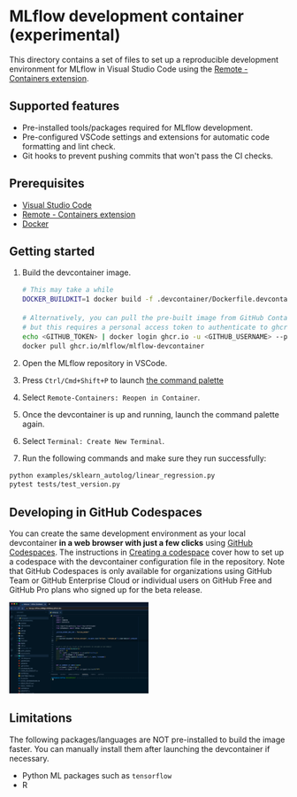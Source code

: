 # MLflow development container (experimental)

This directory contains a set of files to set up a reproducible development environment for MLflow in Visual Studio Code using the [Remote - Containers extension](https://marketplace.visualstudio.com/items?itemName=ms-vscode-remote.remote-containers).

## Supported features

- Pre-installed tools/packages required for MLflow development.
- Pre-configured VSCode settings and extensions for automatic code formatting and lint check.
- Git hooks to prevent pushing commits that won't pass the CI checks.

## Prerequisites

- [Visual Studio Code](https://code.visualstudio.com/)
- [Remote - Containers extension](https://marketplace.visualstudio.com/items?itemName=ms-vscode-remote.remote-containers)
- [Docker](https://www.docker.com/)

## Getting started

1. Build the devcontainer image.

   ```bash
   # This may take a while
   DOCKER_BUILDKIT=1 docker build -f .devcontainer/Dockerfile.devcontainer -t ghcr.io/mlflow/mlflow-devcontainer .

   # Alternatively, you can pull the pre-built image from GitHub Container Registry,
   # but this requires a personal access token to authenticate to ghcr.io:
   echo <GITHUB_TOKEN> | docker login ghcr.io -u <GITHUB_USERNAME> --password-stdin
   docker pull ghcr.io/mlflow/mlflow-devcontainer
   ```

2. Open the MLflow repository in VSCode.
3. Press `Ctrl/Cmd+Shift+P` to launch [the command palette](https://code.visualstudio.com/docs/getstarted/userinterface#_command-palette)
4. Select `Remote-Containers: Reopen in Container`.
5. Once the devcontainer is up and running, launch the command palette again.
6. Select `Terminal: Create New Terminal`.
7. Run the following commands and make sure they run successfully:

```bash
python examples/sklearn_autolog/linear_regression.py
pytest tests/test_version.py
```

## Developing in GitHub Codespaces

You can create the same development environment as your local devcontainer **in a web browser with just a few clicks** using [GitHub Codespaces](https://github.com/features/codespaces). The instructions in [Creating a codespace](https://docs.github.com/en/codespaces/developing-in-codespaces/creating-a-codespace#creating-a-codespace) cover how to set up a codespace with the devcontainer configuration file in the repository. Note that GitHub Codespaces is only available for organizations using GitHub Team or GitHub Enterprise Cloud or individual users on GitHub Free and GitHub Pro plans who signed up for the beta release.

<img src="./images/codespace.png" width="50%">

## Limitations

The following packages/languages are NOT pre-installed to build the image faster. You can manually install them after launching the devcontainer if necessary.

- Python ML packages such as `tensorflow`
- R

